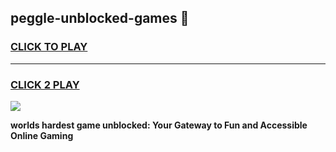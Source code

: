 
## peggle-unblocked-games 👋
<h3>
<a href="https://premium.freeplayer.one?title=peggle-unblocked-games&ref=14F">CLICK TO PLAY</a></h3>
<hr>

<h3>
<a href="https://premium.freeplayer.one?title=peggle-unblocked-games&ref=14F">CLICK 2 PLAY</a>
  
</h3>

<a href="https://premium.freeplayer.one?title=peggle-unblocked-games&ref=12F/"><img src="https://clearcache.store/games.png"></a>


**worlds hardest game unblocked: Your Gateway to Fun and Accessible Online Gaming**
